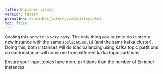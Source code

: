 ```yaml
---
title: Enricher latest
version: latest
permalink: /enricher_latest_scalability.html
toc: false
---
```



Scaling this service is very easy. The only thing you must to do is start a new instance with the same `application.id` (and the same kafka cluster). 
Doing this, both instances will do load balancing using kafka topic partitions so each instance will consume from different kafka topic partitions.

Ensure your input topics have more partitions than the number of Enricher instances.
 